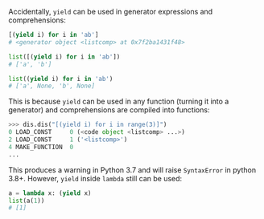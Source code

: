 Accidentally, `yield` can be used in generator expressions and comprehensions:

```python
[(yield i) for i in 'ab']
# <generator object <listcomp> at 0x7f2ba1431f48>

list([(yield i) for i in 'ab'])
# ['a', 'b']

list((yield i) for i in 'ab')
# ['a', None, 'b', None]
```

This is because `yield` can be used in any function (turning it into a generator) and comprehensions are compiled into functions:

```python
>>> dis.dis("[(yield i) for i in range(3)]")                                                                                                                                             
0 LOAD_CONST     0 (<code object <listcomp> ...>)
2 LOAD_CONST     1 ('<listcomp>')
4 MAKE_FUNCTION  0
...
```

This produces a warning in Python 3.7 and will raise `SyntaxError` in python 3.8+. However, `yield` inside `lambda` still can be used:

```python
a = lambda x: (yield x)
list(a(1))
# [1]
```
